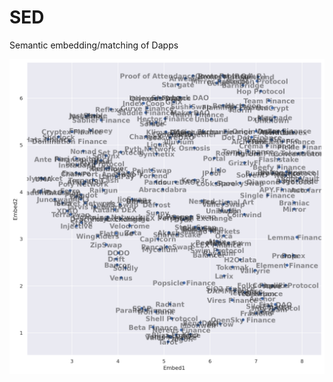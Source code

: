 # SED
Semantic embedding/matching of Dapps


![Seaborn scatterplot (quite bad overlapping atm. please check ploty.html)](output.png)